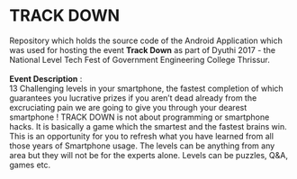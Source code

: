 # TRACK DOWN

Repository which holds the source code of the Android Application which was used for hosting the event <b>Track Down</b> as part of Dyuthi 2017 - the National Level Tech Fest of Government Engineering College Thrissur.<br><br>
<b>Event Description</b> :<br>
13 Challenging levels in your smartphone, the fastest completion of which guarantees you lucrative prizes if you aren’t dead already from the excruciating pain we are going to give you through your dearest smartphone ! 
TRACK DOWN is not about programming or smartphone hacks. It is basically a game which the smartest and the fastest brains win. This is an opportunity for you to refresh what you have learned from all those years of Smartphone usage.
The levels can be anything from any area but they will not be for the experts alone. Levels can be puzzles, Q&A, games etc.
